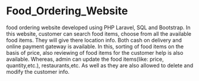 # Food_Ordering_Website
food ordering website developed using PHP Laravel, SQL and Bootstrap.
In this website, customer can search food items, choose from all the available food items. They will give there location info. Both cash on delivery and online payment gateway is available. In this, sorting of food items on the basis of price, also reviewing of food items for the customer help is also available.
Whereas, admin can update  the food items(like: price, quantity,etc.), restaurants,etc. As well as they are also allowed to delete and modify the customer info. 
